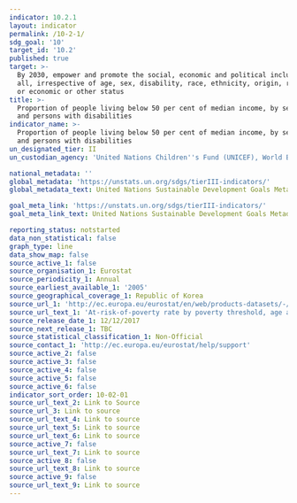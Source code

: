 ```yaml
---
indicator: 10.2.1
layout: indicator
permalink: /10-2-1/
sdg_goal: '10'
target_id: '10.2'
published: true
target: >-
  By 2030, empower and promote the social, economic and political inclusion of
  all, irrespective of age, sex, disability, race, ethnicity, origin, religion
  or economic or other status
title: >-
  Proportion of people living below 50 per cent of median income, by sex, age
  and persons with disabilities
indicator_name: >-
  Proportion of people living below 50 per cent of median income, by sex, age
  and persons with disabilities
un_designated_tier: II
un_custodian_agency: 'United Nations Children''s Fund (UNICEF), World Bank (WB)'

national_metadata: ''
global_metadata: 'https://unstats.un.org/sdgs/tierIII-indicators/'
global_metadata_text: United Nations Sustainable Development Goals Metadata (PDF 4.0 MB)

goal_meta_link: 'https://unstats.un.org/sdgs/tierIII-indicators/'
goal_meta_link_text: United Nations Sustainable Development Goals Metadata (PDF 4.0 MB)

reporting_status: notstarted
data_non_statistical: false
graph_type: line
data_show_map: false
source_active_1: false
source_organisation_1: Eurostat
source_periodicity_1: Annual
source_earliest_available_1: '2005'
source_geographical_coverage_1: Republic of Korea
source_url_1: 'http://ec.europa.eu/eurostat/en/web/products-datasets/-/ILC_LI02'
source_url_text_1: 'At-risk-of-poverty rate by poverty threshold, age and sex - EU-SILC survey'
source_release_date_1: 12/12/2017
source_next_release_1: TBC
source_statistical_classification_1: Non-Official
source_contact_1: 'http://ec.europa.eu/eurostat/help/support'
source_active_2: false
source_active_3: false
source_active_4: false
source_active_5: false
source_active_6: false
indicator_sort_order: 10-02-01
source_url_text_2: Link to Source
source_url_3: Link to source
source_url_text_4: Link to source
source_url_text_5: Link to source
source_url_text_6: Link to source
source_active_7: false
source_url_text_7: Link to source
source_active_8: false
source_url_text_8: Link to source
source_active_9: false
source_url_text_9: Link to source
---
```

